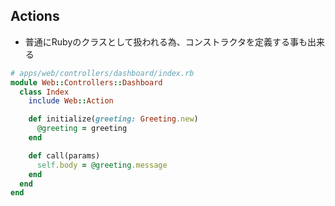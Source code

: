 
## Actions

* 普通にRubyのクラスとして扱われる為、コンストラクタを定義する事も出来る

```ruby
# apps/web/controllers/dashboard/index.rb
module Web::Controllers::Dashboard
  class Index
    include Web::Action

    def initialize(greeting: Greeting.new)
      @greeting = greeting
    end

    def call(params)
      self.body = @greeting.message
    end
  end
end
```
